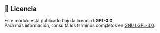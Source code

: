 ## 📜 Licencia

Este módulo está publicado bajo la licencia **LGPL-3.0**.  
Para más información, consultá los términos completos en [GNU LGPL-3.0](https://www.gnu.org/licenses/lgpl-3.0.html).
